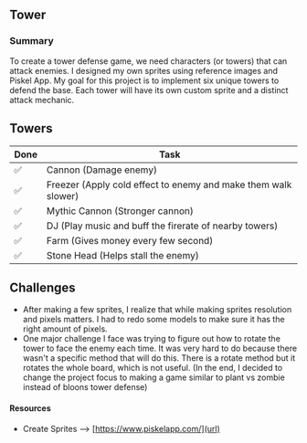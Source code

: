 ## Tower
### Summary

To create a tower defense game, we need characters (or towers) that can attack enemies. I designed my own sprites using reference images and Piskel App. My goal for this project is to implement six unique towers to defend the base. Each tower will have its own custom sprite and a distinct attack mechanic.

## Towers
| Done | Task |
| ----------- | ----------- |
| ✅ | Cannon (Damage enemy)|
| ✅ | Freezer (Apply cold effect to enemy and make them walk slower)|
| ✅ | Mythic Cannon (Stronger cannon)|
| ✅ | DJ (Play music and buff the firerate of nearby towers)|
| ✅ | Farm (Gives money every few second)|
| ✅ | Stone Head (Helps stall the enemy)|

## Challenges
- After making a few sprites, I realize that while making sprites resolution and pixels matters. I had to redo some models to make sure it has the right amount of pixels.
- One major challenge I face was trying to figure out how to rotate the tower to face the enemy each time. It was very hard to do because there wasn't a specific method that will do this. There is a rotate method but it rotates the whole board, which is not useful. (In the end, I decided to change the project focus to making a game similar to plant vs zombie instead of bloons tower defense)

  
#### Resources
- Create Sprites --> [https://www.piskelapp.com/](url)

